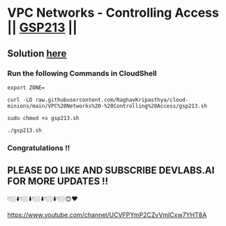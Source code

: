 # VPC Networks - Controlling Access || [GSP213](https://www.cloudskillsboost.google/focuses/1231?parent=catalog) ||

## Solution [here](https://youtu.be/E74HucPvWtM)

### Run the following Commands in CloudShell
```
export ZONE=
```
```
curl -LO raw.githubusercontent.com/RaghavKripasthya/cloud-minions/main/VPC%20Networks%20-%20Controlling%20Access/gsp213.sh

sudo chmod +x gsp213.sh

./gsp213.sh
```

### Congratulations !!
## PLEASE DO LIKE AND SUBSCRIBE DEVLABS.AI FOR MORE UPDATES !!

👇🏼⬇️👇🏼⬇️👇🏼⬇️👇🏼⬇️👇🏼😊❤️

https://www.youtube.com/channel/UCVFPYmP2CZvVmICxw7YHT8A
